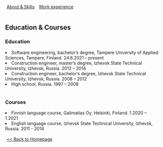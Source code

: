 <html>
    <head>
        <meta charset="UTF-8">
        <style>
            a {
                margin: 5px;
            }
        </style>
    </head>
    <body>
        <a href="./about.html">About & Skills</a>
        <a href="./experience.html">Work experience</a>
        <br/><br/>
        <h2>Education & Courses</h2>
        <h3>Education</h3>
            <li>Software engineering, bachelor’s degree, Tampere University of Applied Sciences, Tampere, Finland. 24.8.2021 – present</li>
            <li>Construction engineer, master’s degree, Izhevsk State Technical University, Izhevsk, Russia. 2012 – 2014</li>
            <li>Construction engineer, bachelor’s degree, Izhevsk State Technical University, Izhevsk, Russia. 2008 – 2012</li>
            <li>High school, Russia. 1997 – 2008</li>
        <br/>
        <h3>Courses</h3>
            <li>Finnish language course, Galimatias Oy, Helsinki, Finland. 1.2020 – 1.2021</li>
            <li>English language course, Izhevsk State Technical University, Izhevsk, Russia. 2011 - 2014</li>
        <br/>
        <a href="https://lozhkiniurii.github.io"><< Back to Homepage</a>
    </body>
</html>
